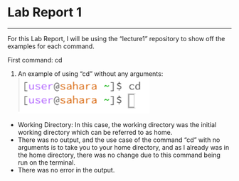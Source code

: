 # Lab Report 1
***
For this Lab Report, I will be using the “lecture1” repository to show off the examples for each command.

First command: cd
  1. An example of using “cd” without any arguments:
     ![Image](cd_ex1.png)	
* Working Directory: In this case, the working directory was the initial working directory which can be referred to as home.
* There was no output, and the use case of the command “cd” with no arguments is to take you to your home directory, and as I already was in the home directory, there   was no change due to this command being run on the terminal.
* There was no error in the output.
